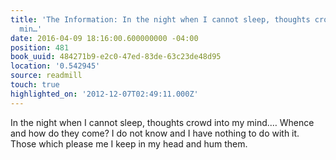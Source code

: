 ```yaml
---
title: 'The Information: In the night when I cannot sleep, thoughts crowd into my
  min…'
date: 2016-04-09 18:16:00.600000000 -04:00
position: 481
book_uuid: 484271b9-e2c0-47ed-83de-63c23de48d95
location: '0.542945'
source: readmill
touch: true
highlighted_on: '2012-12-07T02:49:11.000Z'
---
```


In the night when I cannot sleep, thoughts crowd into my mind.… Whence and how do they come? I do not know and I have nothing to do with it. Those which please me I keep in my head and hum them.